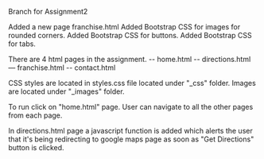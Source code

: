 Branch for Assignment2

Added a new page franchise.html
Added Bootstrap CSS for images for rounded corners.
Added Bootstrap CSS for buttons.
Added Bootstrap CSS for tabs.

There are 4 html pages in the assignment.
-- home.html
-- directions.html
— franchise.html
-- contact.html



CSS styles are located in styles.css file located under "_css" folder.
Images are located under "_images" folder.

To run click on "home.html" page. User can navigate to all the other pages from each page.

In directions.html page a javascript function is added which alerts the user that it's being redirecting to google maps page as soon as "Get Directions" button is clicked.